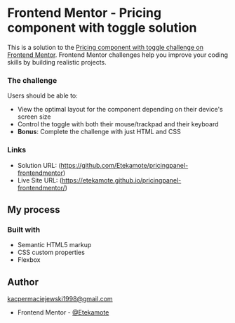 # Frontend Mentor - Pricing component with toggle solution

This is a solution to the [Pricing component with toggle challenge on Frontend Mentor](https://www.frontendmentor.io/challenges/pricing-component-with-toggle-8vPwRMIC). Frontend Mentor challenges help you improve your coding skills by building realistic projects. 


### The challenge

Users should be able to:

- View the optimal layout for the component depending on their device's screen size
- Control the toggle with both their mouse/trackpad and their keyboard
- **Bonus**: Complete the challenge with just HTML and CSS


### Links

- Solution URL: (https://github.com/Etekamote/pricingpanel-frontendmentor)
- Live Site URL: (https://etekamote.github.io/pricingpanel-frontendmentor/)

## My process

### Built with

- Semantic HTML5 markup
- CSS custom properties
- Flexbox



## Author
kacpermaciejewski1998@gmail.com
- Frontend Mentor - [@Etekamote](https://www.frontendmentor.io/profile/Etekamote)

